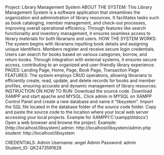 Project: Library Management System
ABOUT THE SYSTEM:
This Library Management System is a software application that streamlines the organization and administration of library resources. 
It facilitates tasks such as book cataloging, member management, and check-out processes, improving overall operational efficiency. 
Through features like search functionality and inventory management, it ensures seamless access to library materials for both librarians and users.
HOW THE SYSTEM WORKS:
The system begins with librarians inputting book details and assigning unique identifiers. Members register and receive secure login credentials. 
Users can search for books based on various categories, borrow, and return books. Through integration with external systems, it ensures secure access, 
contributing to an organized and user-friendly library experience.
PAGES:
Landing Page, Home, Page, Book Page, Transaction Page
FEATURES: 
The system employs CRUD operations, allowing librarians to efficiently create, read, update, and delete records for books and member profiles, ensuring 
accurate and dynamic management of library resources.
INSTRUCTION ON HOW TO RUN:
Download the source code. Download XAMPP and start apache and MYSQL. Click admin in MYSQL on XAMPP Control Panel and create a new database and name it “libsystem”. 
Import the SQL file located in the database folder of the source code folder. Copy and paste the source code to the location where your local web server accessing your 
local projects. Example for XAMPP(‘C:\xampp\htdocs’) Open a web browser and browse the project. Example: [http://localhost/libsystem]
admin: 
http://localhost/libsystem/admin.php
student: 
http://localhost/libsystem

CREDENTIALS:
Admin Username: angel
Admin Password: admin
Student_ID: QKZ473591628
